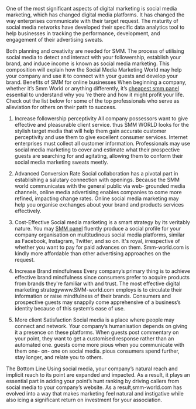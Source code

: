 One of the most significant aspects of digital marketing is social media marketing, which has changed digital media platforms. It has changed the way enterprises communicate with their target request. The maturity of social media networks have developed their specific data analytics tool to help businesses in tracking the performance, development, and engagement of their advertising sweats.

Both planning and creativity are needed for SMM. The process of utilising social media to detect and interact with your followership, establish your brand, and induce income is known as social media marketing. This composition will explain how the Social Media Marketing World may help your company and use it to connect with your guests and develop your brand.
Benefits of SMM for online businesses
When beginning a company, whether it’s Smm World or anything differently, it’s <a href="https://smmvaly.com/">cheapest smm panel</a> essential to understand why you ’re there and how it might profit your life. Check out the list below for some of the top professionals who serve as alleviation for others on their path to success.

1. Increase followership perceptivity
All company possessors want to give effective and pleasurable client service. thus SMM WORLD looks for the stylish target media that will help them gain accurate customer perceptivity and use them to give excellent consumer services. Internet enterprises must collect all customer information. Professionals may use social media marketing to cover and estimate what their prospective guests are searching for and agitating, allowing them to conform their social media marketing sweats meetly.

2. Advanced Conversion Rate
Social collaboration has a pivotal part in establishing a salutary connection with openings. Because the SMM world communicates with the general public via web- grounded media channels, online media advertising enables companies to come more refined, impacting change rates. Online social media marketing may help you organise exchanges about your brand and products services effectively.

3. Cost-Effective
Social media marketing is a smart strategy by its veritably nature. You may <a href="https://smmvaly.com/">SMM panel</a> fluently produce a social profile for your company organisation on multitudinous social media platforms, similar as Facebook, Instagram, Twitter, and so on. It's royal, irrespective of whether you want to pay for paid advances on them. Smm-world.com is kindly more affordable than other advertising approaches on the request.
4. Increase Brand mindfulness
Every company’s primary thing is to achieve effective brand mindfulness since consumers prefer to acquire products from brands they're familiar with and trust. The most effective digital marketing strategywww.SMM-world.com employs is to circulate their information or raise mindfulness of their brands. Consumers and prospective guests may snappily come apprehensive of a business’s identity because of this system’s ease of use.

5. More client Satisfaction
Social media is a place where people may connect and network. Your company’s humanisation depends on giving it a presence on these platforms. When guests post commentary on your point, they want to get a customised response rather than an automated one. guests come more pious when you communicate with them one- on- one on social media. pious consumers spend further, stay longer, and relate you to others.

The Bottom Line
Using social media, your company’s natural reach and implicit reach to its point are expanded and impacted. As a result, it plays an essential part in adding your point’s hunt ranking by driving callers from social media to your company’s website. As a result,smm-world.com has evolved into a way that makes marketing feel natural and instigative while also icing a significant return on investment for your association.


